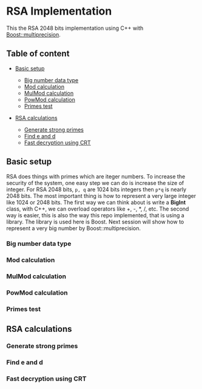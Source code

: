 # RSA Implementation

This the RSA 2048 bits implementation using C++ with [Boost::multiprecision](https://www.boost.org/doc/libs/1_72_0/libs/multiprecision/doc/html/index.html).

## Table of content
- [Basic setup](#basic-setup)
    - [Big number data type](#big-number-data-type)
    - [Mod calculation](#mod-calculation)
    - [MulMod calculation](#mulmod-calculation)
    - [PowMod calculation](#powmod-calculation)
    - [Primes test](#primes-test)

- [RSA calculations](#rsa-calculations)
	- [Generate strong primes](#generate-strong-primes)
	- [Find e and d](#find-e-and-d)
	- [Fast decryption using CRT](#fast-decryption-using-crt)


## Basic setup
RSA does things with primes which are iteger numbers. To increase the security of the system, one easy step we can do is increase the size of integer. For RSA 2048 bits, `p, q` are 1024 bits integers then `p*q` is nearly 2048 bits. The most important thing is how to represent a very large integer like 1024 or 2048 bits. The first way we can think about is write a **BigInt** class, with C++, we can overload operators like +, -, \*, /, etc. The second way is easier, this is also the way this repo implemented, that is using a library. The library is used here is Boost. Next session will show how to represent a very big number by Boost::multiprecision.

### Big number data type
### Mod calculation
### MulMod calculation
### PowMod calculation
### Primes test
## RSA calculations
### Generate strong primes
### Find e and d
### Fast decryption using CRT


